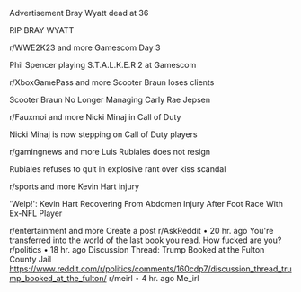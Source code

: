 Advertisement
Bray Wyatt dead at 36

RIP BRAY WYATT

r/WWE2K23
and more
Gamescom Day 3

Phil Spencer playing S.T.A.L.K.E.R 2 at Gamescom

r/XboxGamePass
and more
Scooter Braun loses clients

Scooter Braun No Longer Managing Carly Rae Jepsen

r/Fauxmoi
and more
Nicki Minaj in Call of Duty

Nicki Minaj is now stepping on Call of Duty players

r/gamingnews
and more
Luis Rubiales does not resign

Rubiales refuses to quit in explosive rant over kiss scandal

r/sports
and more
Kevin Hart injury

'Welp!': Kevin Hart Recovering From Abdomen Injury After Foot Race With Ex-NFL Player

r/entertainment
and more
Create a post
r/AskReddit
•
20 hr. ago
You're transferred into the world of the last book you read. How fucked are you?
r/politics
•
18 hr. ago
Discussion Thread: Trump Booked at the Fulton County Jail
https://www.reddit.com/r/politics/comments/160cdp7/discussion_thread_trump_booked_at_the_fulton/
r/meirl
•
4 hr. ago
Me_irl